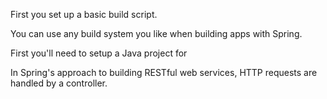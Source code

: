 First you set up a basic build script.

You can use any build system you like when building apps with Spring.

First you'll need to setup a Java project for 

In Spring's approach to building RESTful web services, HTTP requests are handled by a controller.